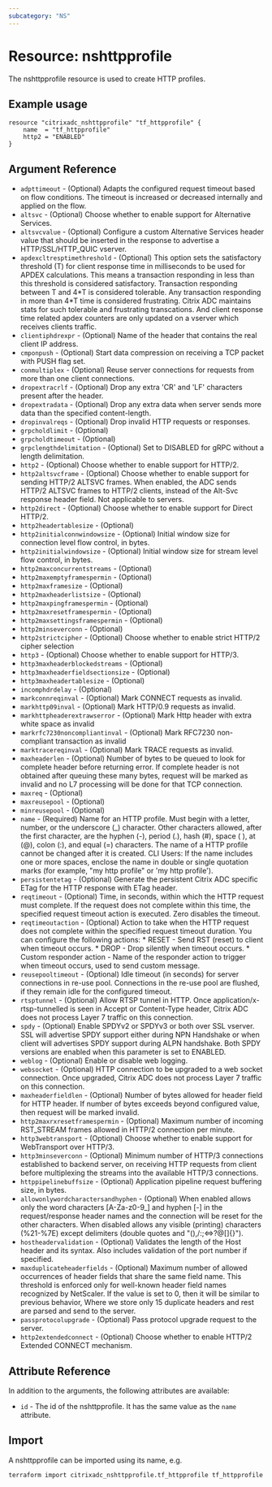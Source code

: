 ```yaml
---
subcategory: "NS"
---
```


# Resource: nshttpprofile

The nshttpprofile resource is used to create HTTP profiles.


## Example usage

```hcl
resource "citrixadc_nshttpprofile" "tf_httpprofile" {
    name  = "tf_httpprofile"
    http2 = "ENABLED"
}
```


## Argument Reference

* `adpttimeout` - (Optional) Adapts the configured request timeout based on flow conditions. The timeout is increased or decreased internally and applied on the flow.
* `altsvc` - (Optional) Choose whether to enable support for Alternative Services.
* `altsvcvalue` - (Optional) Configure a custom Alternative Services header value that should be inserted in the response to advertise a HTTP/SSL/HTTP_QUIC vserver.
* `apdexcltresptimethreshold` - (Optional) This option sets the satisfactory threshold (T) for client response time in milliseconds to be used for APDEX calculations. This means a transaction responding in less than this threshold is considered satisfactory. Transaction responding between T and 4\*T is considered tolerable. Any transaction responding in more than 4\*T time is considered frustrating. Citrix ADC maintains stats for such tolerable and frustrating transcations. And client response time related apdex counters are only updated on a vserver which receives clients traffic.
* `clientiphdrexpr` - (Optional) Name of the header that contains the real client IP address.
* `cmponpush` - (Optional) Start data compression on receiving a TCP packet with PUSH flag set.
* `conmultiplex` - (Optional) Reuse server connections for requests from more than one client connections.
* `dropextracrlf` - (Optional) Drop any extra 'CR' and 'LF' characters present after the header.
* `dropextradata` - (Optional) Drop any extra data when server sends more data than the specified content-length.
* `dropinvalreqs` - (Optional) Drop invalid HTTP requests or responses.
* `grpcholdlimit` - (Optional)
* `grpcholdtimeout` - (Optional)
* `grpclengthdelimitation` - (Optional) Set to DISABLED for gRPC without a length delimitation.
* `http2` - (Optional) Choose whether to enable support for HTTP/2.
* `http2altsvcframe` - (Optional) Choose whether to enable support for sending HTTP/2 ALTSVC frames. When enabled, the ADC sends HTTP/2 ALTSVC frames to HTTP/2 clients, instead of the Alt-Svc response header field. Not applicable to servers.
* `http2direct` - (Optional) Choose whether to enable support for Direct HTTP/2.
* `http2headertablesize` - (Optional)
* `http2initialconnwindowsize` - (Optional) Initial window size for connection level flow control, in bytes.
* `http2initialwindowsize` - (Optional) Initial window size for stream level flow control, in bytes.
* `http2maxconcurrentstreams` - (Optional)
* `http2maxemptyframespermin` - (Optional)
* `http2maxframesize` - (Optional)
* `http2maxheaderlistsize` - (Optional)
* `http2maxpingframespermin` - (Optional)
* `http2maxresetframespermin` - (Optional)
* `http2maxsettingsframespermin` - (Optional)
* `http2minseverconn` - (Optional)
* `http2strictcipher` - (Optional) Choose whether to enable strict HTTP/2 cipher selection
* `http3` - (Optional) Choose whether to enable support for HTTP/3.
* `http3maxheaderblockedstreams` - (Optional)
* `http3maxheaderfieldsectionsize` - (Optional)
* `http3maxheadertablesize` - (Optional)
* `incomphdrdelay` - (Optional)
* `markconnreqinval` - (Optional) Mark CONNECT requests as invalid.
* `markhttp09inval` - (Optional) Mark HTTP/0.9 requests as invalid.
* `markhttpheaderextrawserror` - (Optional) Mark Http header with extra white space as invalid
* `markrfc7230noncompliantinval` - (Optional) Mark RFC7230 non-compliant transaction as invalid
* `marktracereqinval` - (Optional) Mark TRACE requests as invalid.
* `maxheaderlen` - (Optional) Number of bytes to be queued to look for complete header before returning error. If complete header is not obtained after queuing these many bytes, request will be marked as invalid and no L7 processing will be done for that TCP connection.
* `maxreq` - (Optional)
* `maxreusepool` - (Optional)
* `minreusepool` - (Optional)
* `name` - (Required) Name for an HTTP profile. Must begin with a letter, number, or the underscore \(\_\) character. Other characters allowed, after the first character, are the hyphen \(-\), period \(.\), hash \(\#\), space \( \), at \(@\), colon \(:\), and equal \(=\) characters. The name of a HTTP profile cannot be changed after it is created.  CLI Users: If the name includes one or more spaces, enclose the name in double or single quotation marks \(for example, "my http profile" or 'my http profile'\).
* `persistentetag` - (Optional) Generate the persistent Citrix ADC specific ETag for the HTTP response with ETag header.
* `reqtimeout` - (Optional) Time, in seconds, within which the HTTP request must complete. If the request does not complete within this time, the specified request timeout action is executed. Zero disables the timeout.
* `reqtimeoutaction` - (Optional) Action to take when the HTTP request does not complete within the specified request timeout duration. You can configure the following actions: * RESET - Send RST (reset) to client when timeout occurs. * DROP - Drop silently when timeout occurs. * Custom responder action - Name of the responder action to trigger when timeout occurs, used to send custom message.
* `reusepooltimeout` - (Optional) Idle timeout (in seconds) for server connections in re-use pool. Connections in the re-use pool are flushed, if they remain idle for the configured timeout.
* `rtsptunnel` - (Optional) Allow RTSP tunnel in HTTP. Once application/x-rtsp-tunnelled is seen in Accept or Content-Type header, Citrix ADC does not process Layer 7 traffic on this connection.
* `spdy` - (Optional) Enable SPDYv2 or SPDYv3 or both over SSL vserver. SSL will advertise SPDY support either during NPN Handshake or when client will advertises SPDY support during ALPN handshake. Both SPDY versions are enabled when this parameter is set to ENABLED.
* `weblog` - (Optional) Enable or disable web logging.
* `websocket` - (Optional) HTTP connection to be upgraded to a web socket connection. Once upgraded, Citrix ADC does not process Layer 7 traffic on this connection.
* `maxheaderfieldlen` - (Optional) Number of bytes allowed for header field for HTTP header. If number of bytes exceeds beyond configured value, then request will be marked invalid.
* `http2maxrxresetframespermin` - (Optional) Maximum number of incoming RST_STREAM frames allowed in HTTP/2 connection per minute.
* `http3webtransport` - (Optional) Choose whether to enable support for WebTransport over HTTP/3.
* `http3minseverconn` - (Optional) Minimum number of HTTP/3 connections established to backend server, on receiving HTTP requests from client before multiplexing the streams into the available HTTP/3 connections.
* `httppipelinebuffsize` - (Optional) Application pipeline request buffering size, in bytes.
* `allowonlywordcharactersandhyphen` - (Optional) When enabled allows only the word characters [A-Za-z0-9_] and hyphen [-] in the request/response header names and the connection will be reset for the other characters. When disabled allows any visible (printing) characters (%21-%7E) except delimiters (double quotes and "(),/:;<=>?@[]{}").
* `hostheadervalidation` - (Optional) Validates the length of the Host header and its syntax. Also includes validation of the port number if specified.
* `maxduplicateheaderfields` - (Optional) Maximum number of allowed occurrences of header fields that share the same field name. This threshold is enforced only for well-known header field names recognized by NetScaler. If the value is set to 0, then it will be similar to previous behavior, Where we store only 15 duplicate headers and rest are parsed and send to the server.
* `passprotocolupgrade` - (Optional) Pass protocol upgrade request to the server.
* `http2extendedconnect` - (Optional) Choose whether to enable HTTP/2 Extended CONNECT mechanism.

## Attribute Reference

In addition to the arguments, the following attributes are available:

* `id` - The id of the nshttpprofile. It has the same value as the `name` attribute.


## Import

A nshttpprofile can be imported using its name, e.g.

```shell
terraform import citrixadc_nshttpprofile.tf_httpprofile tf_httpprofile
```
